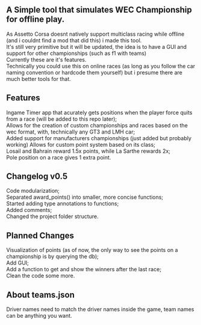 ## A Simple tool that simulates WEC Championship for offline play.
As Assetto Corsa doesnt natively support multiclass racing while offline (and i couldnt find a mod that did this) i made this tool.<br>
It's still very primitive but it will be updated, the idea is to have a GUI and support for other championships (such as f1 with teams)<br>
Currently these are it's features.<br>
Technically you could use this on online races (as long as you follow the car naming convention or hardcode them yourself) but i presume there are much better tools for that.

## Features
Ingame Timer app that acurately gets positions when the player force quits from a race (will be added to this repo later);<br>
Allows for the creation of custom championships and races based on the wec format, with, technically any GT3 and LMH car;<br>
Added support for manufacturers championships (just added but probably working)
Allows for custom point system based on its class;<br>
Losail and Bahrain reward 1.5x points, while La Sarthe rewards 2x;<br>
Pole position on a race gives 1 extra point.<br>

## Changelog v0.5
Code modularization;<br>
Separated award_points() into smaller, more concise functions;<br>
Started adding type annotations to functions;<br>
Added comments;<br>
Changed the project folder structure.

## Planned Changes
Visualization of points (as of now, the only way to see the points on a championship is by querying the db);<br>
Add GUI;<br>
Add a function to get and show the winners after the last race;<br>
Clean the code some more.

## About teams.json
Driver names need to match the driver names inside the game, team names can be anything you want.
